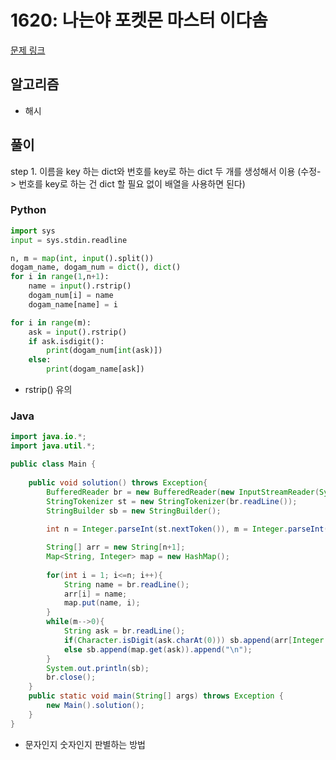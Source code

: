 # 1620: 나는야 포켓몬 마스터 이다솜

[문제 링크](https://www.acmicpc.net/problem/1620)

## 알고리즘
* 해시

## 풀이
step 1. 이름을 key 하는 dict와 번호를 key로 하는 dict 두 개를 생성해서 이용 (수정-> 번호를 key로 하는 건 dict 할 필요 없이 배열을 사용하면 된다)
  
### Python
```python
import sys
input = sys.stdin.readline

n, m = map(int, input().split())
dogam_name, dogam_num = dict(), dict()
for i in range(1,n+1):
	name = input().rstrip()
	dogam_num[i] = name
	dogam_name[name] = i

for i in range(m):
	ask = input().rstrip()
	if ask.isdigit():
		print(dogam_num[int(ask)])
	else:
		print(dogam_name[ask])
```
* rstrip() 유의


### Java

```java
import java.io.*;
import java.util.*;

public class Main {
	
	public void solution() throws Exception{
		BufferedReader br = new BufferedReader(new InputStreamReader(System.in));
		StringTokenizer st = new StringTokenizer(br.readLine());
		StringBuilder sb = new StringBuilder();
		
		int n = Integer.parseInt(st.nextToken()), m = Integer.parseInt(st.nextToken());

		String[] arr = new String[n+1];
		Map<String, Integer> map = new HashMap();
		
		for(int i = 1; i<=n; i++){
			String name = br.readLine();
			arr[i] = name;
			map.put(name, i);
		}
		while(m-->0){
			String ask = br.readLine();
			if(Character.isDigit(ask.charAt(0))) sb.append(arr[Integer.parseInt(ask)]).append("\n");
			else sb.append(map.get(ask)).append("\n");
		}
		System.out.println(sb);
		br.close();
	}
  	public static void main(String[] args) throws Exception {
    	new Main().solution();
  	}
}
```

* 문자인지 숫자인지 판별하는 방법
